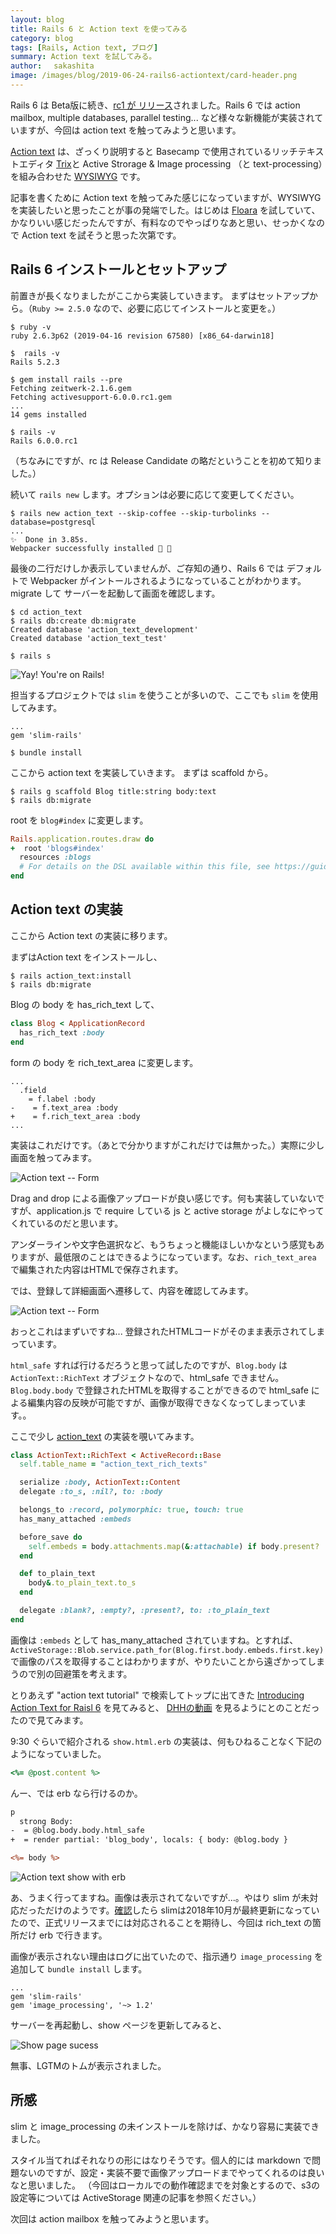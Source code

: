 ```yaml
---
layout: blog
title: Rails 6 と Action text を使ってみる
category: blog
tags: [Rails, Action text, ブログ]
summary: Action text を試してみる。
author: 　sakashita
image: /images/blog/2019-06-24-rails6-actiontext/card-header.png
---
```


Rails 6 は Beta版に続き、[rc1 が リリース](https://weblog.rubyonrails.org/2019/4/24/Rails-6-0-rc1-released/)されました。Rails 6 では action mailbox, multiple databases, parallel testing... など様々な新機能が実装されていますが、今回は action text を触ってみようと思います。

[Action text](https://weblog.rubyonrails.org/2018/10/3/introducing-action-text-for-rails-6/) は、ざっくり説明すると Basecamp で使用されているリッチテキストエディタ [Trix](https://trix-editor.org/)と Active Strorage & Image processing （と text-processing）を組み合わせた [WYSIWYG](https://en.wikipedia.org/wiki/WYSIWYG) です。

記事を書くために Action text を触ってみた感じになっていますが、WYSIWYG を実装したいと思ったことが事の発端でした。はじめは [Floara](https://www.froala.com/wysiwyg-editor) を試していて、かなりいい感じだったんですが、有料なのでやっぱりなあと思い、せっかくなので Action text を試そうと思った次第です。

## Rails 6 インストールとセットアップ
前置きが長くなりましたがここから実装していきます。
まずはセットアップから。（```Ruby >= 2.5.0``` なので、必要に応じてインストールと変更を。）

```
$ ruby -v
ruby 2.6.3p62 (2019-04-16 revision 67580) [x86_64-darwin18]

$  rails -v
Rails 5.2.3

$ gem install rails --pre
Fetching zeitwerk-2.1.6.gem
Fetching activesupport-6.0.0.rc1.gem
...
14 gems installed

$ rails -v
Rails 6.0.0.rc1
```
（ちなみにですが、rc は Release Candidate の略だということを初めて知りました。）

続いて ```rails new``` します。オプションは必要に応じて変更してください。

```
$ rails new action_text --skip-coffee --skip-turbolinks --database=postgresql
...
✨  Done in 3.85s.
Webpacker successfully installed 🎉 🍰
```

最後の二行だけしか表示していませんが、ご存知の通り、Rails 6 では デフォルトで Webpacker がイントールされるようになっていることがわかります。
migrate して サーバーを起動して画面を確認します。

```
$ cd action_text
$ rails db:create db:migrate
Created database 'action_text_development'
Created database 'action_text_test'

$ rails s
```

![Yay! You're on Rails!](/images/blog/2019-06-24-rails6-actiontext/yay-youre-on-rails.png)

担当するプロジェクトでは ```slim``` を使うことが多いので、ここでも ```slim``` を使用してみます。

```rb:Gemfile
...
gem 'slim-rails'
```

```
$ bundle install
```

ここから action text を実装していきます。
まずは scaffold から。

```
$ rails g scaffold Blog title:string body:text
$ rails db:migrate
```

root を ```blog#index``` に変更します。

```rb:config/routes.rb
Rails.application.routes.draw do
+  root 'blogs#index'
  resources :blogs
  # For details on the DSL available within this file, see https://guides.rubyonrails.org/routing.html
end
```

## Action text の実装
ここから Action text の実装に移ります。

まずはAction text をインストールし、

```
$ rails action_text:install
$ rails db:migrate
```

Blog の body を has_rich_text して、

```rb:app/models/blog.rb
class Blog < ApplicationRecord
  has_rich_text :body
end
```

form の body を rich_text_area に変更します。

```rb:app/views/blogs/_form.html.slim
...
  .field
    = f.label :body
-    = f.text_area :body
+    = f.rich_text_area :body
...
```

実装はこれだけです。（あとで分かりますがこれだけでは無かった。）実際に少し画面を触ってみます。

![Action text -- Form](/images/blog/2019-06-24-rails6-actiontext/action-text-form.png)

Drag and drop による画像アップロードが良い感じです。何も実装していないですが、application.js で require している js と active storage がよしなにやってくれているのだと思います。

アンダーラインや文字色選択など、もうちょっと機能ほしいかなという感覚もありますが、最低限のことはできるようになっています。なお、`rich_text_area` で編集された内容はHTMLで保存されます。

では、登録して詳細画面へ遷移して、内容を確認してみます。

![Action text -- Form](/images/blog/2019-06-24-rails6-actiontext/raw-html-on-show-page.png)

おっとこれはまずいですね... 登録されたHTMLコードがそのまま表示されてしまっています。

```html_safe``` すれば行けるだろうと思って試したのですが、```Blog.body``` は ```ActionText::RichText``` オブジェクトなので、html_safe できません。```Blog.body.body``` で登録されたHTMLを取得することができるので html_safe による編集内容の反映が可能ですが、画像が取得できなくなってしまっています。。

ここで少し [action_text](https://github.com/rails/actiontext/blob/archive/app/models/action_text/rich_text.rb) の実装を覗いてみます。

```rb:actiontext/app/models/action_text/rich_text.rb
class ActionText::RichText < ActiveRecord::Base
  self.table_name = "action_text_rich_texts"

  serialize :body, ActionText::Content
  delegate :to_s, :nil?, to: :body

  belongs_to :record, polymorphic: true, touch: true
  has_many_attached :embeds

  before_save do
    self.embeds = body.attachments.map(&:attachable) if body.present?
  end

  def to_plain_text
    body&.to_plain_text.to_s
  end

  delegate :blank?, :empty?, :present?, to: :to_plain_text
end
```

画像は ```:embeds``` として has_many_attached されていますね。とすれば、```ActiveStorage::Blob.service.path_for(Blog.first.body.embeds.first.key)``` で画像のパスを取得することはわかりますが、やりたいことから遠ざかってしまうので別の回避策を考えます。

とりあえず "action text tutorial" で検索してトップに出てきた [Introducing Action Text for Raisl 6](https://weblog.rubyonrails.org/2018/10/3/introducing-action-text-for-rails-6/) を見てみると、 [DHHの動画](https://www.youtube.com/watch?v=HJZ9TnKrt7Q&feature=youtu.be) を見るようにとのことだったので見てみます。

9:30 ぐらいで紹介される ```show.html.erb``` の実装は、何もひねることなく下記のようになっていました。

```rb
<%= @post.content %>
```

んー、では erb なら行けるのか。

```rb:app/views/blogs/show.html
p
  strong Body:
-  = @blog.body.body.html_safe
+  = render partial: 'blog_body', locals: { body: @blog.body }
```

```rb:app/views/blogs/_blog_body.html.erb
<%= body %>
```

![Action text show with erb](/images/blog/2019-06-24-rails6-actiontext/show-partial-erb.png)

あ、うまく行ってますね。画像は表示されてないですが...。やはり slim が未対応だっただけのようです。[確認](https://rubygems.org/gems/slim-rails/versions/3.2.0)したら slimは2018年10月が最終更新になっていたので、正式リリースまでには対応されることを期待し、今回は rich_text の箇所だけ erb で行きます。

画像が表示されない理由はログに出ていたので、指示通り ```image_processing``` を追加して ```bundle install``` します。

```rb:Gemfile
...
gem 'slim-rails'
gem 'image_processing', '~> 1.2'
```

サーバーを再起動し、show ページを更新してみると、

![Show page sucess](/images/blog/2019-06-24-rails6-actiontext/show-page-success.png)

無事、LGTMのトムが表示されました。

## 所感
slim と image_processing の未インストールを除けば、かなり容易に実装できました。

スタイル当てればそれなりの形にはなりそうです。個人的には markdown で問題ないのですが、設定・実装不要で画像アップロードまでやってくれるのは良いなと思いました。
（今回はローカルでの動作確認までを対象とするので、s3の設定等については ActiveStorage 関連の記事を参照ください。）

次回は action mailbox を触ってみようと思います。
